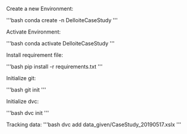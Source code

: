 Create a new Environment:

'''bash
conda create -n DelloiteCaseStudy
'''

Activate Environment:

'''bash
conda activate DelloiteCaseStudy
'''

Install requirement file:

'''bash
pip install -r requirements.txt
'''

Initialize git:

'''bash
git init
'''


Initialize dvc:

'''bash
dvc init
'''

Tracking data:
'''bash
dvc add data_given/CaseStudy_20190517.xslx
'''

